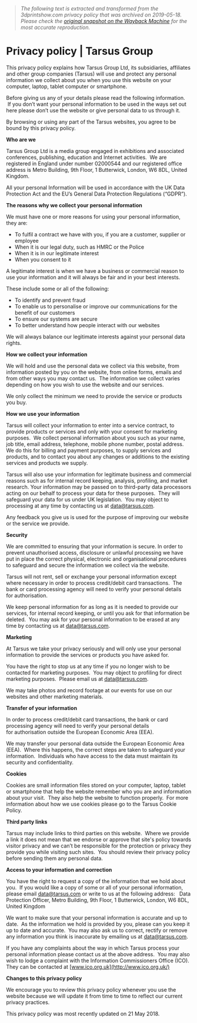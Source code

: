 > *The following text is extracted and transformed from the 3dprintshow.com privacy policy that was archived on 2019-05-18. Please check the [original snapshot on the Wayback Machine](https://web.archive.org/web/20190518191755id_/https%3A//www.tarsus.com/privacy-policy) for the most accurate reproduction.*

# Privacy policy | Tarsus Group

This privacy policy explains how Tarsus Group Ltd, its subsidiaries, affiliates and other group companies (Tarsus) will use and protect any personal information we collect about you when you use this website on your computer, laptop, tablet computer or smartphone.

Before giving us any of your details please read the following information.   If you don’t want your personal information to be used in the ways set out here please don’t use the website or give personal data to us through it.

By browsing or using any part of the Tarsus websites, you agree to be bound by this privacy policy.

**Who are we**

Tarsus Group Ltd is a media group engaged in exhibitions and associated conferences, publishing, education and Internet activities.  We are registered in England under number 02000544 and our registered office address is Metro Building, 9th Floor, 1 Butterwick, London, W6 8DL, United Kingdom. 

All your personal Information will be used in accordance with the UK Data Protection Act and the EU’s General Data Protection Regulations (“GDPR”).

**The reasons why we collect your personal information**

We must have one or more reasons for using your personal information, they are:

  * To fulfil a contract we have with you, if you are a customer, supplier or employee
  * When it is our legal duty, such as HMRC or the Police
  * When it is in our legitimate interest
  * When you consent to it



A legitimate interest is when we have a business or commercial reason to use your information and it will always be fair and in your best interests.

These include some or all of the following:

  * To identify and prevent fraud
  * To enable us to personalise or improve our communications for the benefit of our customers
  * To ensure our systems are secure
  * To better understand how people interact with our websites



We will always balance our legitimate interests against your personal data rights.

**How we collect your information**

We will hold and use the personal data we collect via this website, from information posted by you on the website, from online forms, emails and from other ways you may contact us.  The information we collect varies depending on how you wish to use the website and our services.

We only collect the minimum we need to provide the service or products you buy.

**How we use your information**

Tarsus will collect your information to enter into a service contract, to provide products or services and only with your consent for marketing purposes.  We collect personal information about you such as your name, job title, email address, telephone, mobile phone number, postal address.  We do this for billing and payment purposes, to supply services and products, and to contact you about any changes or additions to the existing services and products we supply.  

Tarsus will also use your information for legitimate business and commercial reasons such as for internal record keeping, analysis, profiling, and market research. Your information may be passed on to third-party data processors acting on our behalf to process your data for these purposes.  They will safeguard your data for us under UK legislation.  You may object to processing at any time by contacting us at [data@tarsus.com](mailto:privacy@tarsus.com).

Any feedback you give us is used for the purpose of improving our website or the service we provide.

**Security**

We are committed to ensuring that your information is secure. In order to prevent unauthorised access, disclosure or unlawful processing we have put in place the correct physical, electronic and organisational procedures to safeguard and secure the information we collect via the website.

Tarsus will not rent, sell or exchange your personal information except where necessary in order to process credit/debit card transactions.  The bank or card processing agency will need to verify your personal details for authorisation. 

We keep personal information for as long as it is needed to provide our services, for internal record keeping, or until you ask for that information be deleted.  You may ask for your personal information to be erased at any time by contacting us at [data@tarsus.com](mailto:privacy@tarsus.com).

**Marketing**

At Tarsus we take your privacy seriously and will only use your personal information to provide the services or products you have asked for.

You have the right to stop us at any time if you no longer wish to be contacted for marketing purposes.  You may object to profiling for direct marketing purposes.  Please email us at [data@tarsus.com](mailto:data@tarsus.com).

We may take photos and record footage at our events for use on our websites and other marketing materials.

**Transfer of your information**

In order to process credit/debit card transactions, the bank or card processing agency will need to verify your personal details for authorisation outside the European Economic Area (EEA).

We may transfer your personal data outside the European Economic Area (EEA).  Where this happens, the correct steps are taken to safeguard your information.  Individuals who have access to the data must maintain its security and confidentiality. 

**Cookies**

Cookies are small information files stored on your computer, laptop, tablet or smartphone that help the website remember who you are and information about your visit.  They also help the website to function properly.  For more information about how we use cookies please go to the Tarsus Cookie Policy.

**Third party links**

Tarsus may include links to third parties on this website.  Where we provide a link it does not mean that we endorse or approve that site's policy towards visitor privacy and we can’t be responsible for the protection or privacy they provide you while visiting such sites.  You should review their privacy policy before sending them any personal data. 

**Access to your information and correction**

You have the right to request a copy of the information that we hold about you.  If you would like a copy of some or all of your personal information, please email [data@tarsus.com](mailto:data@tarsus.com) or write to us at the following address:   Data Protection Officer, Metro Building, 9th Floor, 1 Butterwick, London, W6 8DL, United Kingdom

We want to make sure that your personal information is accurate and up to date.  As the information we hold is provided by you, please can you keep it up to date and accurate.  You may also ask us to correct, rectify or remove any information you think is inaccurate by emailing us at [data@tarsus.com](mailto:data@tarsus.com).

If you have any complaints about the way in which Tarsus process your personal information please contact us at the above address.  You may also wish to lodge a complaint with the Information Commissioners Office (ICO).  They can be contacted at [www.ico.org.uk](http://www.ico.org.uk/)

**Changes to this privacy policy**

We encourage you to review this privacy policy whenever you use the website because we will update it from time to time to reflect our current privacy practices. 

This privacy policy was most recently updated on 21 May 2018.
